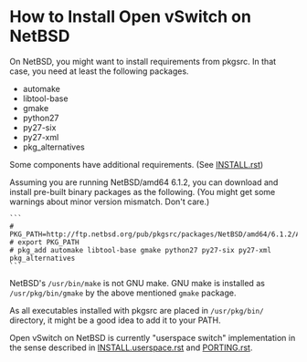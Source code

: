 How to Install Open vSwitch on NetBSD
=====================================

On NetBSD, you might want to install requirements from pkgsrc.
In that case, you need at least the following packages.

  * automake
  * libtool-base
  * gmake
  * python27
  * py27-six
  * py27-xml
  * pkg_alternatives

Some components have additional requirements. (See [INSTALL.rst])

Assuming you are running NetBSD/amd64 6.1.2, you can download and
install pre-built binary packages as the following.
(You might get some warnings about minor version mismatch.  Don't care.)

    ```
    # PKG_PATH=http://ftp.netbsd.org/pub/pkgsrc/packages/NetBSD/amd64/6.1.2/All/
    # export PKG_PATH
    # pkg_add automake libtool-base gmake python27 py27-six py27-xml pkg_alternatives
    ```

NetBSD's `/usr/bin/make` is not GNU make.  GNU make is installed as
`/usr/pkg/bin/gmake` by the above mentioned `gmake` package.

As all executables installed with pkgsrc are placed in `/usr/pkg/bin/`
directory, it might be a good idea to add it to your PATH.

Open vSwitch on NetBSD is currently "userspace switch" implementation
in the sense described in [INSTALL.userspace.rst] and [PORTING.rst].

[INSTALL.rst]:INSTALL.rst
[INSTALL.userspace.rst]:INSTALL.userspace.rst
[PORTING.rst]:PORTING.rst
